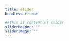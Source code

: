 ```yaml
---
title: slider
headless : true

##this is content of slider
sliderHeader: ""
sliderimage: ""
---
```

